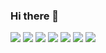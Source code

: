 ### Hi there 👋

<img src="https://img.shields.io/badge/Python-white?style=for-the-badge&logo=Python&logoColor=blue" /> <img src="https://img.shields.io/badge/Django-white?style=for-the-badge&logo=Django&logoColor=green" /> <img src="https://img.shields.io/badge/PostgreSQL-white?style=for-the-badge&logo=PostgreSQL&logoColor=black" /> <img src="https://img.shields.io/badge/SQL-white?style=for-the-badge&logo=&logoColor=black" /> <img src="https://img.shields.io/badge/Docker-white?style=for-the-badge&logo=Docker&logoColor=blue" /> <img src="https://img.shields.io/badge/bash-white?style=for-the-badge&logo=&logoColor=black" /> <img src="https://img.shields.io/badge/FastAPI-white?style=for-the-badge&logo=FastAPI&logoColor=green" />







<!--
**k1kk-coder/k1kk-coder** is a ✨ _special_ ✨ repository because its `README.md` (this file) appears on your GitHub profile.

Here are some ideas to get you started:

- 🔭 I’m currently working on ...
- 🌱 I’m currently learning ...
- 👯 I’m looking to collaborate on ...
- 🤔 I’m looking for help with ...
- 💬 Ask me about ...
- 📫 How to reach me: ...
- 😄 Pronouns: ...
- ⚡ Fun fact: ...
-->
